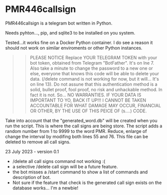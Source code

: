 # PMR446callsign

PMR446callsign is a telegram bot written in Python.

Needs pyhton..., pip, and sqlite3 to be installed on you system.

Tested...it works fine on a Docker Python container. I do see a reason it should not work on similar enviroments or other Python instances.

>> PLEASE NOTICE
Replace YOUR TELEGRAM TOKEN with your bot token, obtained from Telegram "BotFather". It's on lne 7. Also take a minute to change the password to a new one or else, everyone that knows this code will be able to delete your data. (/delete command is not working for now, but it will... It's on line 13). Do not assune that this authentication method is a solid, bullet proof, fool proof, no risk and unhackable method. In fact it is not. So... NO WARRANTIES. IF YOUR DATA IS IMPORTANT TO YO, BACK IT UP!!! I CANNOT BE TAKEN ACCOUNTABLE FOR WHAT DAMAGE MAY OCCUR, FINANCIAL OR OTHER, BY THE USE OF THIS PEICE OF (s....) CODE.


Take into account that the "generated_word.db" will be created when you run the script. This is where the call signs are being store. The script adds a random number from 1 to 9999 to the word PMR. Reduce, enlarge of change the interval by modifing both lines 55 and 76. This file can be deleted to remove all call signs.



23 July 2023 -  version 0.1
- /delete all call signs command not working :(
- a selective /delete call sign will be a future feature.
- the bot misses a /start command to show a list of commands and description of bot.
- Not sure if the feature that check is the generated call sign exists on the database works... I'm a newbie!
